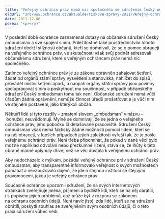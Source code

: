 ```yaml
---
title: "Veřejný ochránce práv nemá nic společného se sdružením Český ombudsman"
oldUrl: "src/www.ochrance.cz/aktualne/tiskove-zpravy-2011/verejny-ochrance-prav-nema-nic-spolecneho-se-sdruzenim-cesky-ombudsman"
date: 2011-12-06
perex: "<p></p>"
---
```


<!-- imported from the old website -->

<p>V poslední době ochránce zaznamenal dotazy na občanské sdružení Český ombudsman a své spojení s ním. Příležitostně také prostřednictvím tohoto sdružení obdrží stížnosti občanů, kteří se domnívali, že se o pomoc obracejí na veřejného ochránce práv, ve skutečnosti však svůj podnět adresovali občanskému sdružení, které s veřejným ochráncem práv nemá nic společného.</p><p>Zatímco veřejný ochránce práv je ze zákona oprávněn zahajovat šetření, žádat od orgánů státní správy vysvětlení a stanoviska, nahlížet do spisů, provádět místní šetření apod., a naopak orgány státní správy jsou povinny spolupracovat s ním a poskytnout mu součinnost, v případě občanského sdružení Český ombudsman tomu tak není. Občanské sdružení nemá vůči úřadům žádná oprávnění, nemůže činnost úřadů prošetřovat a je vůči nim ve stejném postavení, jako kterýkoli občan.</p><p>Někteří lidé si tyto rozdíly – zmateni slovem „ombudsman“ v názvu – bohužel, neuvědomují. Mylně se domnívají, že se jedná o veřejného ochránce práv, jeho pobočku či detašované pracoviště. Sdružení Český ombudsman však nemá fakticky žádné možnosti pomoci lidem, kteří se na něj obracejí, v lepších případech jejich záležitosti vyřeší tak, že je pošle veřejnému ochránci práv. Není třeba připomínat, že pokud v dané věci bylo možné například odvolání nebo přezkumné řízení, stává se, že lhůty k této obraně marně uplynuly dříve, než se věc dostala k veřejnému ochránci práv.</p><p>Aby nedocházelo k mýlkám, požádal veřejný ochránce práv sdružení Český ombudsman, aby transparentně informovalo veřejnost o svých možnostech pomáhat a nevzbuzovalo dojem, že jde o stejnou instituci se stejnými pravomocemi, jakou je veřejný ochránce práv. </p><p>Současně ochránce upozornil sdružení, že na svých internetových stránkách zveřejňuje jména, příjmení a bydliště lidí, kteří se na něj obrátili, i s popisem jejich problémů, což může být v rozporu se zákonem na ochranu osobních údajů. Není navíc jisté, zda lidé, kteří se na sdružení obrátili, poskytli souhlas se zveřejněním svým osobních údajů, či o této praxi sdružení vůbec vědí.</p><p> </p>
